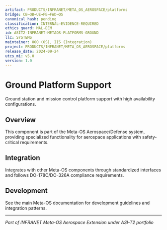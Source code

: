 ```yaml
---
artifact: PRODUCTS/INFRANET/META_OS_AEROSPACE/platforms
bridge: CB→QB→UE→FE→FWD→QS
canonical_hash: pending
classification: INTERNAL–EVIDENCE-REQUIRED
ethics_guard: MAL-EEM
id: ASIT2-INFRANET-METAOS-PLATFORMS-GROUND
llc: SYSTEMS
maintainer: OOO (OS), IIS (Integration)
project: PRODUCTS/INFRANET/META_OS_AEROSPACE/platforms
release_date: 2024-09-24
utcs_mi: v5.0
version: 1.0
---
```


# Ground Platform Support

Ground station and mission control platform support with high availability configurations.

## Overview

This component is part of the Meta-OS Aerospace/Defense system, providing specialized functionality for aerospace applications with safety-critical requirements.

## Integration

Integrates with other Meta-OS components through standardized interfaces and follows DO-178C/DO-326A compliance requirements.

## Development

See the main Meta-OS documentation for development guidelines and integration patterns.

---

*Part of INFRANET Meta-OS Aerospace Extension under ASI-T2 portfolio*